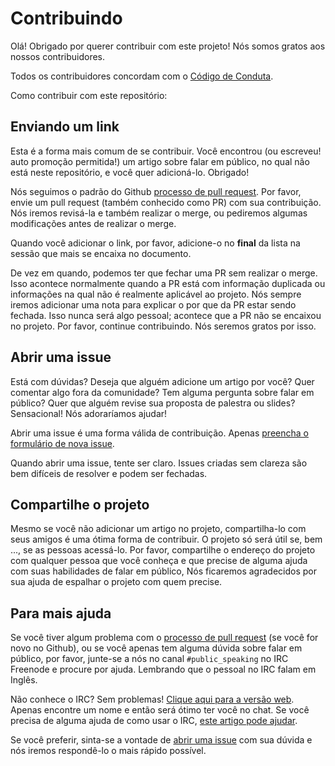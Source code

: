 # Contribuindo

Olá! Obrigado por querer contribuir com este projeto! Nós somos gratos aos nossos contribuidores.

Todos os contribuidores concordam com o [Código de Conduta](./CODEOFCONDUCT.md).

Como contribuir com este repositório:

## Enviando um link

Esta é a forma mais comum de se contribuir. Você encontrou (ou escreveu! auto promoção permitida!) um artigo sobre falar em público, no qual não está neste repositório, e você quer adicioná-lo. Obrigado!

Nós seguimos o padrão do Github [processo de pull request](https://help.github.com/articles/creating-a-pull-request/). Por favor, envie um pull request (também conhecido como PR) com sua contribuição. Nós iremos revisá-la e também realizar o merge, ou pediremos algumas modificações antes de realizar o merge.

Quando você adicionar o link, por favor, adicione-o no **final** da lista na sessão que mais se encaixa no documento.

De vez em quando, podemos ter que fechar uma PR sem realizar o merge. Isso acontece normalmente quando a PR está com informação duplicada ou informações na qual não é realmente aplicável ao projeto. Nós sempre iremos adicionar uma nota para explicar o por que da PR estar sendo fechada. Isso nunca será algo pessoal; acontece que a PR não se encaixou no projeto. Por favor, continue contribuindo. Nós seremos gratos por isso.

## Abrir uma issue

Está com dúvidas? Deseja que alguém adicione um artigo por você? Quer comentar algo fora da comunidade? Tem alguma pergunta sobre falar em público? Quer que alguém revise sua proposta de palestra ou slides? Sensacional! Nós adoraríamos ajudar!

Abrir uma issue é uma forma válida de contribuição. Apenas [preencha o formulário de nova issue](https://github.com/vmbrasseur/Public_Speaking/issues/new).

Quando abrir uma issue, tente ser claro. Issues criadas sem clareza são bem difíceis de resolver e podem ser fechadas.

## Compartilhe o projeto

Mesmo se você não adicionar um artigo no projeto, compartilha-lo com seus amigos é uma ótima forma de contribuir. O projeto
só será útil se, bem ..., se as pessoas acessá-lo. Por favor, compartilhe o endereço do projeto com qualquer pessoa que você
conheça e que precise de alguma ajuda com suas habilidades de falar em público, Nós ficaremos agradecidos por sua ajuda de 
espalhar o projeto com quem precise.

## Para mais ajuda

Se você tiver algum problema com o [processo de pull request](https://help.github.com/articles/creating-a-pull-request/) (se você for novo no Github), ou se você apenas tem alguma dúvida sobre falar em público, por favor, junte-se a nós no canal `#public_speaking` no IRC Freenode e procure por ajuda. Lembrando que o pessoal no IRC falam em Inglês.

Não conhece o IRC? Sem problemas! [Clique aqui para a versão web](https://webchat.freenode.net/?channels=%23public_speaking). Apenas encontre um nome e então será ótimo ter você no chat. Se você precisa de alguma ajuda de como usar o IRC, [este artigo pode ajudar](https://opensource.com/life/16/6/irc).

Se você preferir, sinta-se a vontade de [abrir uma issue](https://github.com/vmbrasseur/Public_Speaking/issues/new) com sua dúvida e nós iremos respondê-lo o mais rápido possível.
